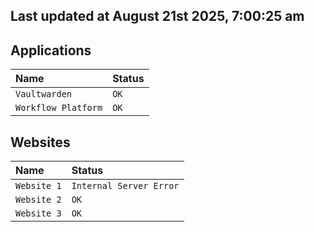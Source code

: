 ## Last updated at August 21st 2025, 7:00:25 am

## Applications

| Name                | Status|
| :------------------ | :---- |
| `Vaultwarden`       | `OK`  |
| `Workflow Platform` | `OK`  |

## Websites

| Name                | Status|
| :------------------ | :---- |
| `Website 1`         | `Internal Server Error`  |
| `Website 2`         | `OK`  |
| `Website 3`         | `OK`  | 